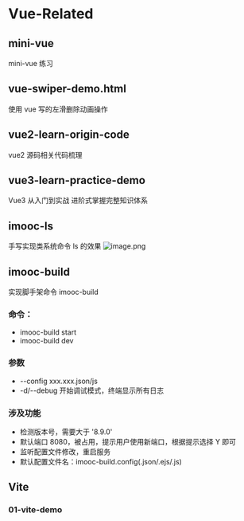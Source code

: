 # Vue-Related

## mini-vue

mini-vue 练习

## vue-swiper-demo.html

使用 vue 写的左滑删除动画操作

## vue2-learn-origin-code

vue2 源码相关代码梳理

## vue3-learn-practice-demo

Vue3 从入门到实战 进阶式掌握完整知识体系

## imooc-ls

手写实现类系统命令 ls 的效果
![image.png](https://p3-juejin.byteimg.com/tos-cn-i-k3u1fbpfcp/47dea7acb793499cbc5b6f5c5c1f675a~tplv-k3u1fbpfcp-watermark.image?)

## imooc-build

实现脚手架命令 imooc-build

### 命令：

- imooc-build start
- imooc-build dev

### 参数

- --config xxx.xxx.json/js
- -d/--debug 开始调试模式，终端显示所有日志

### 涉及功能

- 检测版本号，需要大于 '8.9.0'
- 默认端口 8080，被占用，提示用户使用新端口，根据提示选择 Y 即可
- 监听配置文件修改，重启服务
- 默认配置文件名：imooc-build.config(.json/.ejs/.js)

## Vite

### 01-vite-demo
